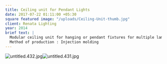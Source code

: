 ```yaml
---
title: Ceiling unit for Pendant Lights
date: 2017-07-22 01:11:00 +05:30
square featured image: "/uploads/Ceiling-Unit-thumb.jpg"
client: Renata Lighting
year: 2014
brief text: |
  Modular ceiling unit for hanging or pendant fixtures for multiple lamp series.
  Method of production : Injection molding
---
```


![untitled.432.jpg](/uploads/untitled.432.jpg)![untitled.431.jpg](/uploads/untitled.431.jpg)